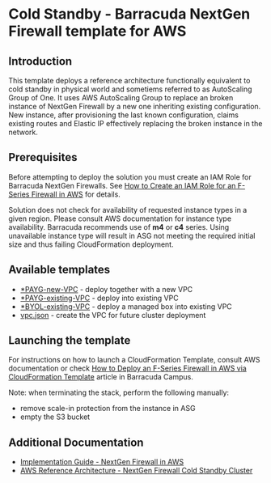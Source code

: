 # Cold Standby - Barracuda NextGen Firewall template for AWS

## Introduction
This template deploys a reference architecture functionally equivalent to cold standby in physical world and sometiems referred to as AutoScaling Group of One. It uses AWS AutoScaling Group to replace an broken instance of NextGen Firewall by a new one inheriting existing configuration. New instance, after provisioning the last known configuration, claims existing routes and Elastic IP effectively replacing the broken instance in the network.

## Prerequisites
Before attempting to deploy the solution you must create an IAM Role for Barracuda NextGen Firewalls. See [How to Create an IAM Role for an F-Series Firewall in AWS](https://campus.barracuda.com/product/nextgenfirewallf/article/NGF71/AWSCreateIAMRoleFW/) for details.

Solution does not check for availability of requested instance types in a given region. Please consult AWS documentation for instance type availability. Barracuda recommends use of **m4** or **c4** series. Using unavailable instance type will result in ASG not meeting the required initial size and thus failing CloudFormation deployment.

## Available templates

* [*PAYG-new-VPC](NGF_Coldstandby-PAYG-new-VPC.md) - deploy together with a new VPC
* [*PAYG-existing-VPC](NGF_Coldstandby-PAYG-existing-VPC.md) - deploy into existing VPC
* [*BYOL-existing-VPC](NGF_Coldstandby-BYOL-existing-VPC.md) - deploy a managed box into existing VPC
* [vpc.json](vpc.json) - create the VPC for future cluster deployment


## Launching the template
For instructions on how to launch a CloudFormation Template, consult AWS documentation or check [How to Deploy an F-Series Firewall in AWS via CloudFormation Template](https://campus.barracuda.com/product/nextgenfirewallf/article/NGF71/AWSDeployCloudFormationTemplate/) article in Barracuda Campus.

Note: when terminating the stack, perform the following manually:
- remove scale-in protection from the instance in ASG
- empty the S3 bucket

## Additional Documentation
* [Implementation Guide - NextGen Firewall in AWS](https://campus.barracuda.com/product/nextgenfirewallf/article/NGF71/IGAWS/)
* [AWS Reference Architecture - NextGen Firewall Cold Standby Cluster](https://campus.barracuda.com/product/nextgenfirewallf/doc/70584745/aws-reference-architecture-nextgen-firewall-cold-standby-cluster/)
